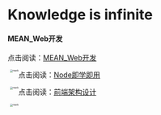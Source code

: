 # Knowledge is infinite

#### MEAN_Web开发

点击阅读：[MEAN_Web开发](https://attachments-cdn.shimo.im/Uwjv563gXukxQayh/_图灵程序设计丛书_.MEAN_Web开发.pdf)

<img src="http://qn.huat.xyz/win/20200316/Ms03ornUyE4j.png" alt="mark" style="zoom: 33%;float:left;margin-left: 0.9375rem;" />





点击阅读：[Node即学即用](https://attachments-cdn.shimo.im/9tNrW2osJRM18Z6c/_图灵程序设计丛书_.Node即学即用.pdf)

<img src="http://qn.huat.xyz/win/20200316/ngVwhKg2bRFD.png" alt="mark" style="zoom:33%;float:left;margin-left: 0.9375rem;" />





点击阅读：[前端架构设计](https://attachments-cdn.shimo.im/m9RGPfh7smwKiXzY/_图灵程序设计丛书_.前端架构设计.pdf)

<img src="http://qn.huat.xyz/win/20200316/9jxzB4zqxGQ6.png" alt="mark" style="zoom:33%;float:left;margin-left: 0.9375rem;" />